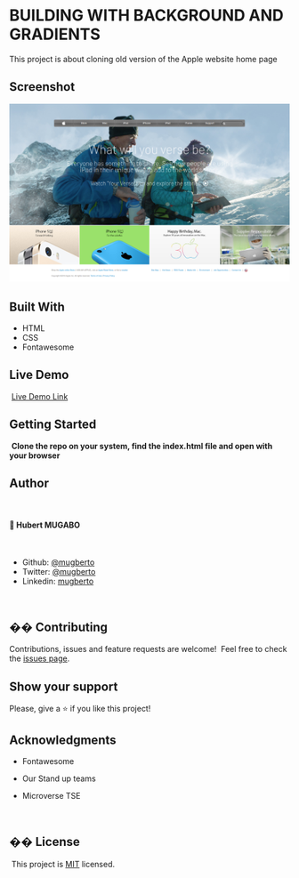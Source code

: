 # BUILDING WITH BACKGROUND AND GRADIENTS
This project is about cloning old version of the Apple website home page

## Screenshot

![Page screenshot](images/app_screenshot.png)

## Built With

- HTML
- CSS
- Fontawesome
  ​

## Live Demo

​
[Live Demo Link](https://rawcdn.githack.com/mugberto/old-apple-web-homepage-clone/0945089bfad73bb4da8b904b21eff6498825e430/index.html)
​

## Getting Started

​
**Clone the repo on your system, find the index.html file and open with your browser**
​

## Author
​
#### 👤 **Hubert MUGABO**
​
- Github: [@mugberto](https://github.com/mugberto)
- Twitter: [@mugberto](https://twitter.com/mugberto)
- Linkedin: [mugberto](https://www.linkedin.com/in/hubert-mugabo-23144b6a/)

 ​
## �� Contributing

Contributions, issues and feature requests are welcome!
​
Feel free to check the [issues page](https://github.com/mugberto/old-apple-web-homepage-clone/issues).
​

## Show your support

Please, give a ⭐️ if you like this project!
​

## Acknowledgments

- Fontawesome
- Our Stand up teams
- Microverse TSE

  ​
## �� License
​
This project is [MIT](lic.url) licensed.
